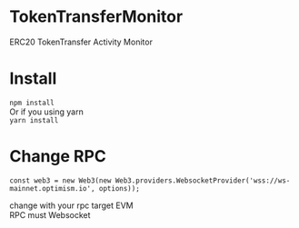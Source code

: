 # TokenTransferMonitor
ERC20 TokenTransfer Activity Monitor

# Install 
`npm install` \
Or if you using yarn \
`yarn install`

# Change RPC 
```JS
const web3 = new Web3(new Web3.providers.WebsocketProvider('wss://ws-mainnet.optimism.io', options));
```
change with your rpc target EVM \
RPC must Websocket

